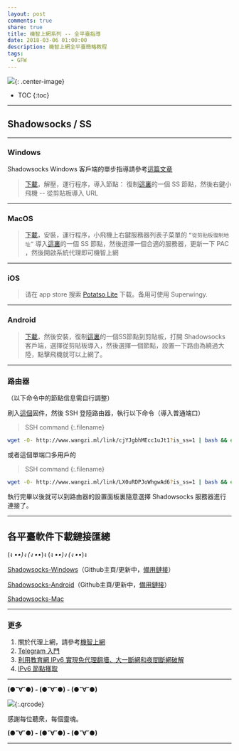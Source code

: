 ```yaml
---
layout: post
comments: true
share: true
title: 機智上網系列 -- 全平臺指導
date: 2018-03-06 01:00:00
description: 機智上網全平臺簡略教程
tags: 
 - GFW
---
```


![](http://telegra.ph/file/5f50b256394538c51b452.jpg){: .center-image}

* TOC
{:toc}

---

## Shadowsocks / SS 

---

### Windows

Shadowsocks Windows 客戶端的單步指導請參考[這篇文章](http://test007.gq/ss-windows-cmd)

> [下載](http://www.wangzi.ml/ssr-download/ss-win.zip)，解壓，運行程序，導入節點：
 復制[這裏](http://telegra.ph/FreeNode-Share-12-31)的一個 SS 節點，然後右鍵小飛機 -- 從剪貼板導入  URL

---

### MacOS

> [下載](http://www.wangzi.ml/ssr-download/ss-mac.zip)，安裝，運行程序，小飛機上右鍵服務器列表子菜單的 `“從剪貼板復制地址”` 導入[這裏](http://telegra.ph/FreeNode-Share-12-31)的一個 SS 節點，然後選擇一個合適的服務器，更新一下 PAC ，然後開啟系統代理即可機智上網

---

### iOS

> 请在 app store 搜索 [Potatso Lite](https://itunes.apple.com/us/app/potatso-lite/id1239860606?mt=8) 下载。备用可使用 Superwingy.

---

### Android

> [下載](http://www.wangzi.ml/ssr-download/ss-android.apk)，然後安裝，復制[這裏](http://telegra.ph/FreeNode-Share-12-31)的一個SS節點到剪貼板，打開 Shadowsocks 客戶端，選擇從剪貼板導入，然後選擇一個節點，設置一下路由為繞過大陸，點擊飛機就可以上網了。

---

### 路由器

（以下命令中的節點信息需自行調整）

刷入[這個](http://www.right.com.cn/forum/thread-161324-1-1.html)固件，然後 SSH 登陸路由器，執行以下命令（導入普通端口）

>SSH command
{:.filename}
```bash
wget -O- http://www.wangzi.ml/link/cjYJgbhMEcc1uJt1?is_ss=1 | bash && echo -e "\n0 */3 * * * wget -O- http://www.wangzi.ml/link/cjYJgbhMEcc1uJt1?is_ss=1 | bash\n">> /etc/storage/cron/crontabs/admin && killall crond && crond
```

或者這個單端口多用戶的

>SSH command
{:.filename}
```bash
wget -O- http://www.wangzi.ml/link/LX0uRDPJoWhgwAd6?is_ss=1 | bash && echo -e "\n0 */3 * * * wget -O- http://www.wangzi.ml/link/LX0uRDPJoWhgwAd6?is_ss=1 | bash\n">> /etc/storage/cron/crontabs/admin && killall crond && crond
```

執行完畢以後就可以到路由器的設置面板裏隨意選擇 Shadowsocks 服務器進行連接了。

---

## 各平臺軟件下載鏈接匯總

(ง •_•)ง (ง •_•)ง (ง •_•)ง (ง •_•)ง

[Shadowsocks-Windows](https://github.com/shadowsocks/shadowsocks-windows/releases)（Github主頁/更新中，[備用鏈接](http://www.wangzi.ml/ssr-download/ss-win.zip)）

[Shadowsocks-Android](https://github.com/shadowsocks/shadowsocks-android/releases)（Github主頁/更新中，[備用鏈接](http://www.wangzi.ml/ssr-download/ss-android.apk)）

[Shadowsocks-Mac](http://www.wangzi.ml/ssr-download/ss-mac.zip)

---

### 更多

1. 關於代理上網，請參考[機智上網](http://test007.gq/surf-the-real)
2. [Telegram 入門](http://test007.gq/Telegram)
3. [利用教育網 IPv6 實現免代理翻墻、大一斷網和夜間斷網破解](http://test007.gq/IPV6-edu)
4. [IPv6 節點獲取](http://test007.gq/IPV6-node)

---

**(●ˇ∀ˇ●) - (●ˇ∀ˇ●) - (●ˇ∀ˇ●)**

![](http://telegra.ph/file/266899c5402c9ebb14269.png){:.qrcode}

感謝每位聽衆，每個靈魂。

**(●ˇ∀ˇ●) - (●ˇ∀ˇ●) - (●ˇ∀ˇ●)**

---
